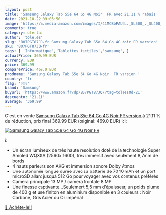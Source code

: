```yaml
---
layout: post
title: 'Samsung Galaxy Tab S5e 64 Go 4G Noir  FR avec 21.11 % rabais '
date: 2021-10-22 09:03:50
image: 'https://m.media-amazon.com/images/I/41MCBbPAU4L._SL500_._SL400_.jpg'
comments: true
category: ofertas
author: 'tole.es'
slug: 'B07PGT87JQ-fr Samsung Galaxy Tab S5e 64 Go 4G Noir FR version'
sku: 'B07PGT87JQ-fr'
tags: [ 'Informatique','Tablettes tactiles','samsung', ]
actualPrice: 369.99 EUR
currency: EUR
price: 369.99
comparePrice: 469.0 EUR
prodname: 'Samsung Galaxy Tab S5e 64 Go 4G Noir  FR version '
country: 'fr'
flag: '🇫🇷'
brand: 'Samsung'
buyurl: 'https://www.amazon.fr/dp/B07PGT87JQ/?tag=tolees0d-21'
descuento: '21.11'
average: '369.99'
---
```


C'est en vente [Samsung Galaxy Tab S5e 64 Go 4G Noir  FR version ](https://www.amazon.fr/dp/B07PGT87JQ/?tag=tolees0d-21)  à  21.11 % de réduction, prix final  369.99 EUR (original: 469.0 EUR) ici:

[![Samsung Galaxy Tab S5e 64 Go 4G Noir  FR](https://m.media-amazon.com/images/I/41MCBbPAU4L._SL500_._SL400_.jpg)](https://www.amazon.fr/dp/B07PGT87JQ/?tag=tolees0d-21)

ℹ️:

- Un écran lumineux de très haute résolution doté de la technologie Super Amoled WQXGA (2560x 1600), très immersif avec seulement 8,7mm de bords
- 4 hauts parleurs son AKG et immersion sonore Dolby Atmos
- Une autonomie longue durée avec sa batterie de 7040 mAh et un port microSD allant jusquà 512 Go pour voyager avec vos contenus préférés
- Camera principale 13 MP / camera frontale 8 MP
- Une finesse captivante…Seulement 5,5 mm d’épaisseur, un poids plume de 400 g et une finiton en aluminium disponible en 3 couleurs : Noir Carbone, Gris Acier ou Or impérial

[🛒 Achète-le!!](https://www.amazon.fr/dp/B07PGT87JQ/?tag=tolees0d-21)
